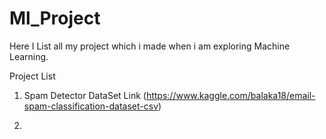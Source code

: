 # Ml_Project
Here I List all my project which i made when i am exploring Machine Learning.

Project List

1. Spam Detector
   DataSet Link
   (https://www.kaggle.com/balaka18/email-spam-classification-dataset-csv)
   
2.   
 
